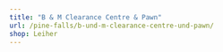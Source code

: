 ```yaml
---
title: "B & M Clearance Centre & Pawn"
url: /pine-falls/b-und-m-clearance-centre-und-pawn/
shop: Leiher
---
```

